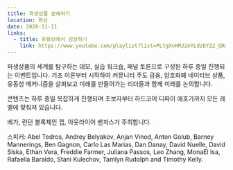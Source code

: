 ```yaml
---
title: 파생상품 분해하기
location: 화상
date: 2020-11-11
links:
  - title: 유튜브에서 감상하기
    link: https://www.youtube.com/playlist?list=PLtgXvHMJ2nYLdzEYZ2_QRwS9vTx44PMFh
---
```


파생상품의 세계를 탐구하는 데모, 실습 워크숍, 패널 토론으로 구성된 하루 종일 진행되는 이벤트입니다. 기초 이론부터 시작하여 커뮤니티 주도 금융, 암호화폐 네이티브 상품, 유동성 메커니즘을 살펴보고 미래를 만들어가는 리더들과 함께 미래를 논의합니다.

콘텐츠는 하루 종일 복잡하게 진행되며 초보자부터 하드코어 디파이 애호가까지 모든 레벨에 맞춰져 있습니다.

베가, 런던 블록체인 랩, 아웃라이어 벤처스가 주최합니다.

스피커:
Abel Tedros, Andrey Belyakov, Anjan Vinod, Anton Golub, Barney Mannerings, Ben Gagnon, Carlo Las Marias, Dan Danay, David Nuelle, David Siska, Ethan Vera, Freddie Farmer, Juliana Passos, Leo Zhang, MonaEl Isa, Rafaella Baraldo, Stani Kulechov, Tamlyn Rudolph and Timothy Kelly.
